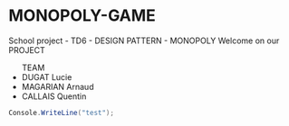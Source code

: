# MONOPOLY-GAME
School project - TD6 - DESIGN PATTERN - MONOPOLY
Welcome on our PROJECT
<ul>
TEAM
<li>DUGAT Lucie</li>
<li>MAGARIAN Arnaud</li>
<li>CALLAIS Quentin</li>
</ul>


```c#
Console.WriteLine("test");
```
